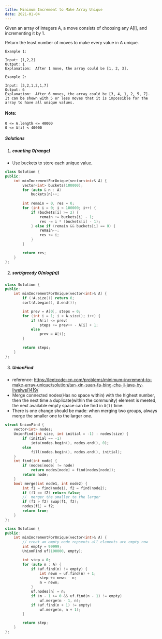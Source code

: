 ```yaml
---
title: Minimum Increment to Make Array Unique
date: 2021-01-04
---
```

Given an array of integers A, a move consists of choosing any A[i], and incrementing it by 1.

Return the least number of moves to make every value in A unique.

 

```
Example 1:

Input: [1,2,2]
Output: 1
Explanation:  After 1 move, the array could be [1, 2, 3].

Example 2:

Input: [3,2,1,2,1,7]
Output: 6
Explanation:  After 6 moves, the array could be [3, 4, 1, 2, 5, 7].
It can be shown with 5 or less moves that it is impossible for the array to have all unique values.
```
 

#### Note:

    0 <= A.length <= 40000
    0 <= A[i] < 40000


##### Solutions


1. ##### counting O(range)

- Use buckets to store each unique value.

```cpp
class Solution {
public:
    int minIncrementForUnique(vector<int>& A) {
        vector<int> buckets(100000);
        for (auto & n : A)
            buckets[n]++;
        
        int remain = 0, res = 0;
        for (int i = 0; i < 100000; i++) {
            if (buckets[i] >= 2) {
                remain += buckets[i] - 1;
                res -= i * (buckets[i] - 1);
            } else if (remain && buckets[i] == 0) {
                remain--;
                res += i;
            }
        }

        return res;
    }
};
```

2. ##### sort/greedy O(nlog(n))

```cpp
class Solution {
public:
    int minIncrementForUnique(vector<int>& A) {
        if (!A.size()) return 0;
        sort(A.begin(), A.end());

        int prev = A[0], steps = 0;
        for (int i = 1; i < A.size(); i++) {
            if (A[i] <= prev)
                steps += prev++ - A[i] + 1;
            else
                prev = A[i];
        }
        
        return steps;
    }
};
```


3. ##### UnionFind

- reference: https://leetcode-cn.com/problems/minimum-increment-to-make-array-unique/solution/tan-xin-suan-fa-bing-cha-ji-java-by-liweiwei1419/
- Merge connected nodes(Has no space within) with the highest number, then the next time a duplicate(within the community) element is meeted, the next available empty space can be find in `O(1)` time.
- There is one change should be made: when merging two groups, always merge the smaller one to the larger one.



```cpp
struct UnionFind {
    vector<int> nodes;
    UnionFind(int size, int initial = -1) : nodes(size) {
        if (initial == -1)
            iota(nodes.begin(), nodes.end(), 0);
        else
            fill(nodes.begin(), nodes.end(), initial);
    }
    int find(int node) {
        if (nodes[node] != node)
            return nodes[node] = find(nodes[node]);
        return node;
    }
    bool merge(int node1, int node2) {
        int f1 = find(node1), f2 = find(node2);
        if (f1 == f2) return false;
        //  merger the smaller to the larger
        if (f1 > f2) swap(f1, f2);
        nodes[f1] = f2;
        return true;
    }
};

class Solution {
public:
    int minIncrementForUnique(vector<int>& A) {
        // creat an empty node repsents all elements are empty now
        int empty = 99999;
        UnionFind uf(100000, empty);

        int step = 0;
        for (auto n : A) {
            if (uf.find(n) != empty) {
                int newn = uf.find(n) + 1;
                step += newn - n;
                n = newn;
            }
            uf.nodes[n] = n;
            if (n - 1 >= 0 && uf.find(n - 1) != empty)
                uf.merge(n - 1, n);
            if (uf.find(n + 1) != empty)
                uf.merge(n, n + 1);    
        }

        return step;
    }
};
```